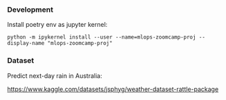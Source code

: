 ### Development
Install poetry env as jupyter kernel:
```
python -m ipykernel install --user --name=mlops-zoomcamp-proj --display-name "mlops-zoomcamp-proj"
```


### Dataset
Predict next-day rain in Australia:

https://www.kaggle.com/datasets/jsphyg/weather-dataset-rattle-package
